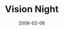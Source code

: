 ---
layout: message
category: message
series: "Vision Night"
title: "Vision Night"
date: 2008-02-06
audio-description: "Once a year, the \"core\" of our church gets together to talk about where we're headed. In this talk, we hear about all of the efforts Crossroads is involved in within our city, in South Africa and in India."
audio: "http://s3.amazonaws.com/crossroadsaudiomessages/Vision_Night_2008_webaudio.mp3"
audio-title: "Vision Night"
audio-duration: "01:19:41"
---